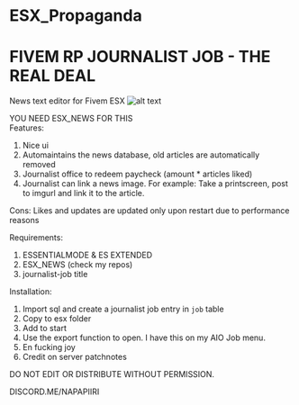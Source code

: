 # ESX_Propaganda
# FIVEM RP JOURNALIST JOB - THE REAL DEAL

News text editor for Fivem ESX
![alt text](https://i.imgur.com/BKO6WgR.jpg)  

YOU NEED ESX_NEWS FOR THIS  
Features:
1. Nice ui
2. Automaintains the news database, old articles are automatically removed
3. Journalist office to redeem paycheck (amount * articles liked)
4. Journalist can link a news image. For example: Take a printscreen, post to imgurl and link it to the article.

Cons:
Likes and updates are updated only upon restart due to performance reasons 

Requirements:
1. ESSENTIALMODE & ES EXTENDED
2. ESX_NEWS (check my repos)
3. journalist-job title

Installation:
1. Import sql and create a journalist job entry in `job` table
2. Copy to esx folder
3. Add to start
4. Use the export function to open. I have this on my AIO Job menu.
5. En fucking joy
6. Credit on server patchnotes

DO NOT EDIT OR DISTRIBUTE WITHOUT PERMISSION.

DISCORD.ME/NAPAPIIRI
